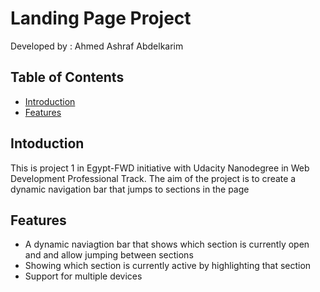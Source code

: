 # Landing Page Project

Developed by : Ahmed Ashraf Abdelkarim

## Table of Contents

* [Introduction](#Intoduction)
* [Features](#Ieatures)

## Intoduction
This is project 1 in Egypt-FWD initiative with Udacity Nanodegree in Web Development Professional Track.
The aim of the project is to create a dynamic navigation bar that jumps to sections in the page

## Features
*   A dynamic naviagtion bar that shows which section is currently open and and allow jumping between sections
*   Showing which section is currently active by highlighting that section
*   Support for multiple devices
